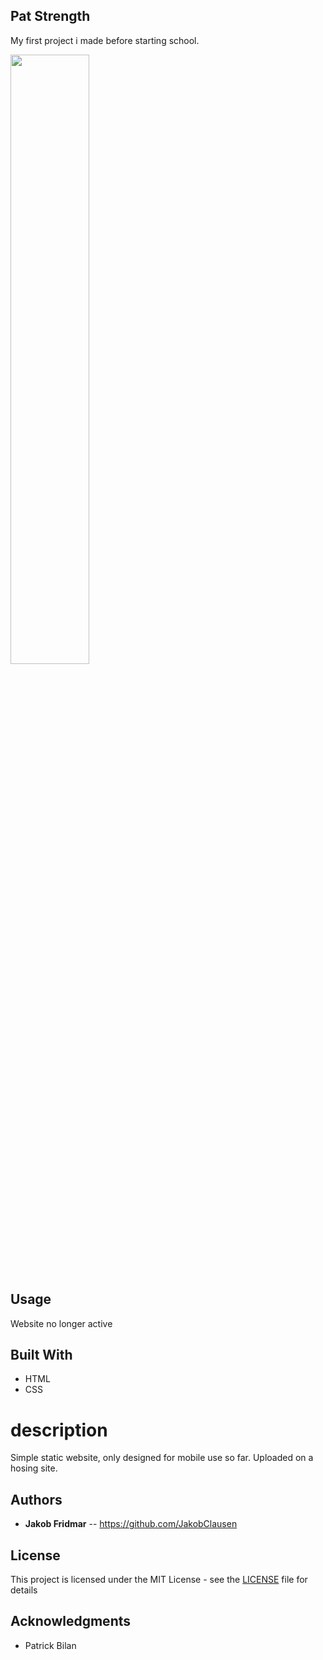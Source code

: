 ## Pat Strength

My first project i made before starting school. 

<img src="https://media.giphy.com/media/bxg3vfPXvH6CY/source.gif" width="50%">


## Usage
Website no longer active

## Built With

* HTML
* CSS

# description
Simple static website, only designed for mobile use so far. 
Uploaded on a hosing site. 

## Authors

* **Jakob Fridmar** -- <a>https://github.com/JakobClausen</a>

## License

This project is licensed under the MIT License - see the [LICENSE](LICENSE) file for details

## Acknowledgments

* Patrick Bilan


